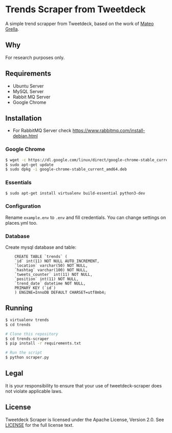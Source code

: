 # Trends Scraper from Tweetdeck

A simple trend scrapper from Tweetdeck, based on the work of [Mateo Grella](https://github.com/matteo-grella/tweetdeck-scraper).

## Why

For research purposes only.

## Requirements

- Ubuntu Server
- MySQL Server
- Rabbit MQ Server
- Google Chrome

## Installation

- For RabbitMQ Server check https://www.rabbitmq.com/install-debian.html

### Google Chrome

  ```bash
  $ wget -c https://dl.google.com/linux/direct/google-chrome-stable_current_amd64.deb
  $ sudo apt-get update
  $ sudo dpkg -i google-chrome-stable_current_amd64.deb
  ```


### Essentials

  ```bash
  $ sudo apt-get install virtualenv build-essential python3-dev
  ```

### Configuration

Rename <code>example.env</code> to <code>.env</code> and fill credentials. You can change settings on places.yml too.

### Database

Create mysql database and table:

```mysql
    CREATE TABLE `trends` (
    `id` int(11) NOT NULL AUTO_INCREMENT,
    `location` varchar(50) NOT NULL,
    `hashtag` varchar(100) NOT NULL,
    `tweets_counter` int(11) NOT NULL,
    `position` int(11) NOT NULL,
    `trend_date` datetime NOT NULL,
    PRIMARY KEY (`id`)
    ) ENGINE=InnoDB DEFAULT CHARSET=utf8mb4;
```


## Running

  ```bash
  $ virtualenv trends
  $ cd trends

  # Clone this repository
  $ cd trends-scraper
  $ pip install -r requirements.txt

  # Run the script
  $ python scraper.py
  ```
  
## Legal
It is your responsibility to ensure that your use of tweetdeck-scraper does not violate applicable laws.

## License

Tweetdeck Scraper is licensed under the Apache License, Version 2.0. See
[LICENSE](https://github.com/soncco/trends-scraper/blob/master/LICENSE) for the full
license text.
